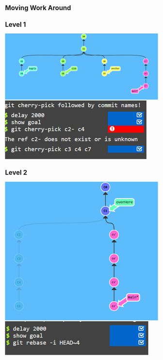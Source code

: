 ## Moving Work Around
## Level 1

![alt text](image-2.png)
![alt text](image-3.png)

## Level 2
![alt text](image-4.png)
![alt text](image-5.png)